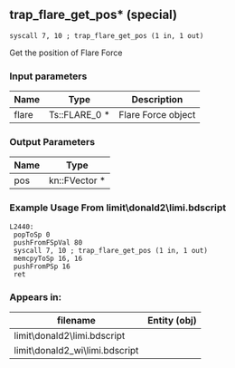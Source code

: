 ## trap_flare_get_pos* (special)

`syscall 7, 10 ; trap_flare_get_pos (1 in, 1 out)`

Get the position of Flare Force

### Input parameters
| Name | Type | Description
|------|------|------------
| flare   | Ts::FLARE_0 *   | Flare Force object


### Output Parameters
| Name | Type
|------|-----
| pos   | kn::FVector *   
### Example Usage From limit\donald2\limi.bdscript
```plaintext
L2440:
 popToSp 0
 pushFromFSpVal 80
 syscall 7, 10 ; trap_flare_get_pos (1 in, 1 out)
 memcpyToSp 16, 16
 pushFromPSp 16
 ret
```


### Appears in:
| filename | Entity (obj)
|----------|-------------
| limit\donald2\limi.bdscript       |           
| limit\donald2_wi\limi.bdscript       |           



